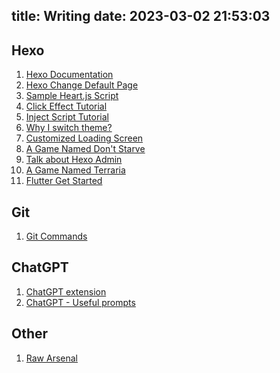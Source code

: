 title: Writing
date: 2023-03-02 21:53:03
---
## Hexo

1. [Hexo Documentation](/1/)
2. [Hexo Change Default Page](/2/)
3. [Sample Heart.js Script](/3/)
4. [Click Effect Tutorial](/4/)
5. [Inject Script Tutorial](/5/)
6. [Why I switch theme?](/6/)
7. [Customized Loading Screen](/7/)
8. [A Game Named Don't Starve](/8/)
9. [Talk about Hexo Admin](/9/)
10. [A Game Named Terraria](/10/)
11. [Flutter Get Started](/11/)

## Git

1. [Git Commands](/g1/)

## ChatGPT

1. [ChatGPT extension](/c1/)
2. [ChatGPT - Useful prompts](/c2/)

## Other

1. [Raw Arsenal](/0/)